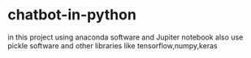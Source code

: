 # chatbot-in-python
in this project using anaconda software and Jupiter notebook
also use pickle software and other libraries like tensorflow,numpy,keras 
